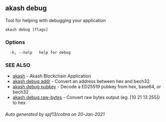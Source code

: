 ## akash debug

Tool for helping with debugging your application

```
akash debug [flags]
```

### Options

```
  -h, --help   help for debug
```

### SEE ALSO

* [akash](akash.md)	 - Akash Blockchain Application
* [akash debug addr](akash_debug_addr.md)	 - Convert an address between hex and bech32
* [akash debug pubkey](akash_debug_pubkey.md)	 - Decode a ED25519 pubkey from hex, base64, or bech32
* [akash debug raw-bytes](akash_debug_raw-bytes.md)	 - Convert raw bytes output (eg. [10 21 13 255]) to hex

###### Auto generated by spf13/cobra on 20-Jan-2021
